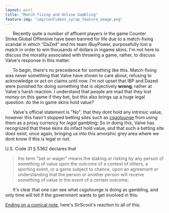 ```yaml
---
layout: post
title: "Match-fixing and Online Gambling"
feature-img: "img/confident_syrup_feature_image.png"
---
```

&nbsp;&nbsp;&nbsp;&nbsp;&nbsp;&nbsp;Recently quite a number of affluent players in the game Counter Strike:Global Offensive have been banned for life due to a match-fixing scandal in which "DaZed" and his team iBuyPower, purposefully lost a match in order to win thousands of dollars in ingame skins. I'm not here to discuss the morality associated with throwing a game, rather, to discuss Valve's response in this matter. 

  
&nbsp;&nbsp;&nbsp;&nbsp;&nbsp;&nbsp;To begin, there's no precedence for something like this. Match-fixing was never something that Valve have shown to care about, refusing to acknowledge or act on claims until now. I'm not upset that IBP and Dazed were punished for doing something that is objectively **wrong**, rather at Valve's harsh reaction. I understand that people are mad that they lost *money* on this game if they bet, but this also brings up a huge legal question: do the in game skins hold value?   

&nbsp;&nbsp;&nbsp;&nbsp;&nbsp;&nbsp;Valve's official statement is "No", that they dont hold any intrinsic value, however this hasn't stopped betting sites such as [csgolounge](http://csgolounge.com/) from using them as a proxy currency for *legal* gambling; So in doing this, Valve has recognized that these skins do infact hold value, and that such a betting site *does* exist, once again, bringing us into this amorphic grey area where we dont know if this is legal or not.  

  
U.S. Code 31 § 5362 declares that

>the term "bet or wager" means the staking or risking by any person of something of value upon the outcome of a contest of others, a sporting event, or a game subject to chance, upon an agreement or understanding that the person or another person will receive something of value in the event of a certain outcome;  
   
&nbsp;&nbsp;&nbsp;&nbsp;&nbsp;&nbsp;It's clear that one can see what csgolounge is doing as gambling, and only time will tell if the government wants to get involved in this.   
    



[Ending on a comical note](https://twitter.com/SirScoots/status/564083952017604608), here's SirScoot's reaction to all of this.
